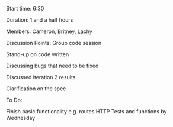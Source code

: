 Start time: 6:30 

 

Duration: 1 and a half hours 

 

Members: Cameron, Britney, Lachy 

 

Discussion Points: Group code session 

Stand-up on code written  

Discussing bugs that need to be fixed 

Discussed iteration 2 results  

Clarification on the spec 

 

To Do: 

Finish basic functionality e.g. routes HTTP Tests and functions by Wednesday  